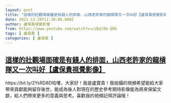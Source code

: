 ```yaml
---
layout: post
title: "這樣的壯觀場面確是有錢人的排面，山西老許家的龍槓隊又一次叫好【盧保貴視覺影像】"
date: 2021-12-28T11:30:06.000Z
author: 盧保貴視覺影像
from: https://www.youtube.com/watch?v=czBql8b-Q8k
tags: [ 盧保貴 ]
categories: [ 盧保貴 ]
---
```

<!--1640691006000-->
[這樣的壯觀場面確是有錢人的排面，山西老許家的龍槓隊又一次叫好【盧保貴視覺影像】](https://www.youtube.com/watch?v=czBql8b-Q8k)
------

<div>
https://bit.ly/2YsRD8D哈嘍，大家好！我是盧寶貴！我拍攝的視頻希望能給大家帶來貢獻能夠留存後世，能成為後人對現在的歷史參考期待影像能為將來保留文獻，給人們帶來更多的意義與思考。喜歡我的視頻記得評論哦！
</div>

